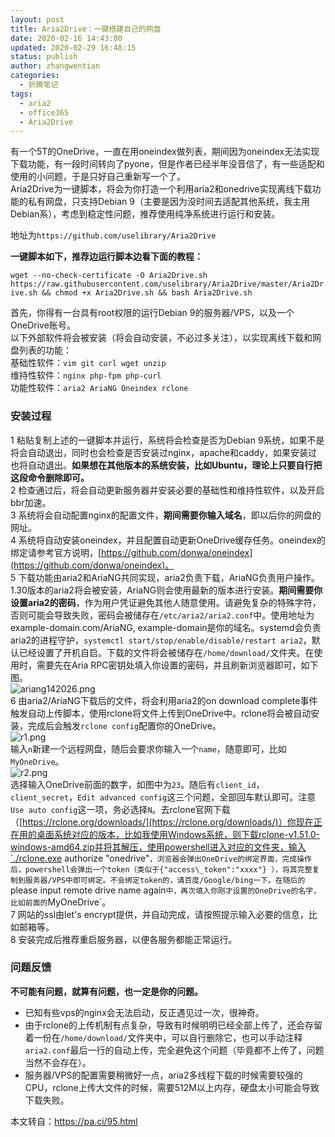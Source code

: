 ```yaml
---
layout: post
title: Aria2Drive：一键搭建自己的网盘
date: 2020-02-16 14:43:00
updated: 2020-02-29 16:48:15
status: publish
author: zhangwentian
categories: 
  - 折腾笔记
tags: 
  - aria2
  - office365
  - Aria2Drive
---
```



有一个5T的OneDrive，一直在用oneindex做列表，期间因为oneindex无法实现下载功能，有一段时间转向了pyone，但是作者已经半年没音信了，有一些适配和使用的小问题，于是只好自己重新写一个了。  
Aria2Drive为一键脚本，将会为你打造一个利用aria2和onedrive实现离线下载功能的私有网盘，只支持Debian 9（主要是因为没时间去适配其他系统，我主用Debian系），考虑到稳定性问题，推荐使用纯净系统进行运行和安装。

地址为`https://github.com/uselibrary/Aria2Drive`

**一键脚本如下，推荐边运行脚本边看下面的教程：**

`wget --no-check-certificate -O Aria2Drive.sh https://raw.githubusercontent.com/uselibrary/Aria2Drive/master/Aria2Drive.sh && chmod +x Aria2Drive.sh && bash Aria2Drive.sh`

首先，你得有一台具有root权限的运行Debian 9的服务器/VPS，以及一个OneDrive账号。  
以下外部软件将会被安装（将会自动安装，不必过多关注），以实现离线下载和网盘列表的功能：  
基础性软件：`vim git curl wget unzip`  
维持性软件：`nginx php-fpm php-curl`  
功能性软件：`aria2 AriaNG Oneindex rclone`

### 安装过程

1 粘贴复制上述的一键脚本并运行，系统将会检查是否为Debian 9系统，如果不是将会自动退出，同时也会检查是否安装过nginx，apache和caddy，如果安装过也将自动退出。**如果想在其他版本的系统安装，比如Ubuntu，理论上只要自行把这段命令删除即可。**  
2 检查通过后，将会自动更新服务器并安装必要的基础性和维持性软件，以及开启bbr加速。  
3 系统将会自动配置nginx的配置文件，**期间需要你输入域名**，即以后你的网盘的网址。  
4 系统将自动安装oneindex，并且配置自动更新OneDrive缓存任务。oneindex的绑定请参考官方说明，[](https://github.com/donwa/oneindex)[https://github.com/donwa/oneindex](https://github.com/donwa/oneindex)。  
5 下载功能由aria2和AriaNG共同实现，aria2负责下载，AriaNG负责用户操作。1.30版本的aria2将会被安装，AriaNG则会使用最新的版本进行安装。**期间需要你设置aria2的密码**，作为用户凭证避免其他人随意使用。请避免复杂的特殊字符，否则可能会导致失败，密码会被储存在`/etc/aria2/aria2.conf`中。使用地址为 example-domain.com/AriaNG, example-domain是你的域名。systemd会负责aria2的进程守护，`systemctl start/stop/enable/disable/restart aria2`，默认已经设置了开机自启。下载的文件将会被储存在`/home/download/`文件夹。在使用时，需要先在Aria RPC密钥处填入你设置的密码，并且刷新浏览器即可，如下图。  
![ariang142026.png](https://pa.ci/usr/uploads/2020/02/3184691333.png "ariang142026.png")  
6 由aria2/AriaNG下载后的文件，将会利用aria2的on download complete事件触发自动上传脚本，使用rclone将文件上传到OneDrive中。rclone将会被自动安装，完成后会触发`rclone config`配置你的OneDrive。  
![r1.png](https://pa.ci/usr/uploads/2020/02/3438295727.png "r1.png")  
输入`n`新建一个远程网盘，随后会要求你输入一个`name`，随意即可，比如`MyOneDrive`。  
![r2.png](https://pa.ci/usr/uploads/2020/02/2488247983.png "r2.png")  
选择输入OneDrive前面的数字，如图中为`23`。随后有`client_id`，`client_secret`，`Edit advanced config`这三个问题，全部回车默认即可。注意 `Use auto config`这一项，务必选择`N`。去rclone官网下载（[](https://rclone.org/downloads/)[https://rclone.org/downloads/](https://rclone.org/downloads/)）你现在正在用的桌面系统对应的版本，比如我使用Windows系统，则下载rclone-v1.51.0-windows-amd64.zip并将其解压，使用powershell进入对应的文件夹，输入`./rclone.exe authorize "onedrive"`，浏览器会弹出OneDrive的绑定界面，完成操作后，powershell会弹出一个token（类似于{"access\_token":"xxxx"} ），将其完整复制到服务器/VPS中即可绑定。不会绑定token的，请百度/Google/bing一下。在随后的`please input remote drive name again`中，再次填入你刚才设置的OneDrive的名字，比如前面的`MyOneDrive`。  
7 网站的ssl由let's encrypt提供，并自动完成，请按照提示输入必要的信息，比如邮箱等。  
8 安装完成后推荐重启服务器，以便各服务都能正常运行。

### 问题反馈

**不可能有问题，就算有问题，也一定是你的问题。**

*   已知有些vps的nginx会无法启动，反正遇见过一次，很神奇。
*   由于rclone的上传机制有点复杂，导致有时候明明已经全部上传了，还会存留着一份在`/home/download/`文件夹中，可以自行删除它，也可以手动注释`aria2.conf`最后一行的自动上传，完全避免这个问题（毕竟都不上传了，问题当然不会存在）。
*   服务器/VPS的配置需要稍微好一点，aria2多线程下载的时候需要较强的CPU，rclone上传大文件的时候，需要512M以上内存，硬盘太小可能会导致下载失败。

本文转自：https://pa.ci/95.html
